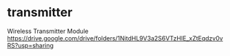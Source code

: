 # transmitter
Wireless Transmitter Module
https://drive.google.com/drive/folders/1NitdHL9V3a2S6VTzHIE_xZtEqdzv0vRS?usp=sharing
